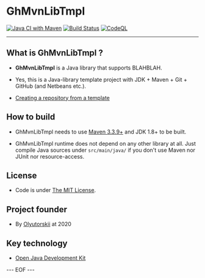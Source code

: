 # GhMvnLibTmpl #

[![Java CI with Maven](https://github.com/olyutorskii/GhMvnLibTmpl/actions/workflows/maven.yml/badge.svg)](https://github.com/olyutorskii/GhMvnLibTmpl/actions/workflows/maven.yml)
[![Build Status](https://api.travis-ci.com/olyutorskii/GhMvnLibTmpl.svg?branch=develop)](https://app.travis-ci.com/github/olyutorskii/GhMvnLibTmpl)
[![CodeQL](https://github.com/olyutorskii/GhMvnLibTmpl/actions/workflows/codeql-analysis.yml/badge.svg)](https://github.com/olyutorskii/GhMvnLibTmpl/actions/workflows/codeql-analysis.yml)

-----------------------------------------------------------------------

## What is GhMvnLibTmpl ? ##

* **GhMvnLibTmpl** is a Java library
that supports BLAHBLAH.

* Yes, this is a Java-library template project
with JDK + Maven + Git + GitHub (and Netbeans etc.).

* [Creating a repository from a template](https://docs.github.com/en/free-pro-team@latest/github/creating-cloning-and-archiving-repositories/creating-a-repository-from-a-template)


## How to build ##

* GhMvnLibTmpl needs to use [Maven 3.3.9+](https://maven.apache.org/)
and JDK 1.8+ to be built.

* GhMvnLibTmpl runtime does not depend on any other library at all.
Just compile Java sources under `src/main/java/`
if you don't use Maven nor JUnit nor resource-access.


## License ##

* Code is under [The MIT License][MIT].


## Project founder ##

* By [Olyutorskii](https://github.com/olyutorskii) at 2020


## Key technology ##

- [Open Java Development Kit][JDK]


[MIT]: https://opensource.org/licenses/MIT
[JDK]: https://openjdk.java.net/


--- EOF ---
